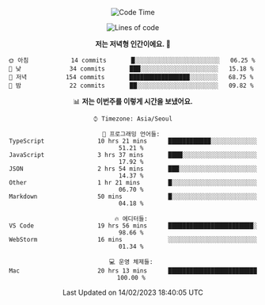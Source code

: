 <div align='center'>
 
<!--START_SECTION:waka-->
![Code Time](http://img.shields.io/badge/Code%20Time-2%2C361%20hrs%205%20mins-blue)

![Lines of code](https://img.shields.io/badge/%EC%A0%80%EB%8A%94%20%EC%97%AC%ED%83%9C%EA%B9%8C%EC%A7%80%20-307%20Thousand%20%EC%A4%84%EC%9D%98%20%EC%BD%94%EB%93%9C%EB%A5%BC%20%EC%9E%91%EC%84%B1%ED%96%88%EC%96%B4%EC%9A%94.-blue)

**저는 저녁형 인간이에요. 🦉** 

```text
🌞 아침            14 commits       █░░░░░░░░░░░░░░░░░░░░░░░░   06.25 % 
🌆 낮　            34 commits       ███░░░░░░░░░░░░░░░░░░░░░░   15.18 % 
🌃 저녁           154 commits       █████████████████░░░░░░░░   68.75 % 
🌙 밤　            22 commits       ██░░░░░░░░░░░░░░░░░░░░░░░   09.82 % 

```


📊 **저는 이번주를 이렇게 시간을 보냈어요.** 

```text
⌚︎ Timezone: Asia/Seoul

💬 프로그래밍 언어들: 
TypeScript               10 hrs 21 mins      ████████████░░░░░░░░░░░░░   51.21 % 
JavaScript               3 hrs 37 mins       ████░░░░░░░░░░░░░░░░░░░░░   17.92 % 
JSON                     2 hrs 54 mins       ███░░░░░░░░░░░░░░░░░░░░░░   14.37 % 
Other                    1 hr 21 mins        █░░░░░░░░░░░░░░░░░░░░░░░░   06.70 % 
Markdown                 50 mins             █░░░░░░░░░░░░░░░░░░░░░░░░   04.18 % 

🔥 에디터들: 
VS Code                  19 hrs 56 mins      ████████████████████████░   98.66 % 
WebStorm                 16 mins             ░░░░░░░░░░░░░░░░░░░░░░░░░   01.34 % 

💻 운영 체제들: 
Mac                      20 hrs 13 mins      █████████████████████████   100.00 % 

```


 Last Updated on 14/02/2023 18:40:05 UTC
<!--END_SECTION:waka-->
 </div>
<!---
Emewjin/Emewjin is a ✨ special ✨ repository because its `README.md` (this file) appears on your GitHub profile.
You can click the Preview link to take a look at your changes.
--->
